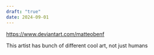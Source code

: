 ```yaml
---
draft: "true"
date: 2024-09-01
---
```

https://www.deviantart.com/matteobenf

 This artist has bunch of different cool art, not just humans